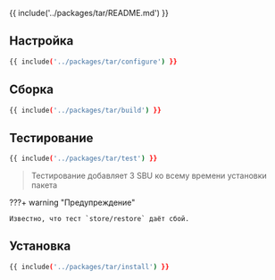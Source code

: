 {{ include('../packages/tar/README.md') }}

## Настройка

```bash 
{{ include('../packages/tar/configure') }}
```

## Сборка

```bash 
{{ include('../packages/tar/build') }}
```

## Тестирование

```bash 
{{ include('../packages/tar/test') }}
```

> Тестирование добавляет 3 SBU ко всему времени установки пакета

???+ warning "Предупреждение"

    Известно, что тест `store/restore` даёт сбой.

## Установка

```bash 
{{ include('../packages/tar/install') }}
```


